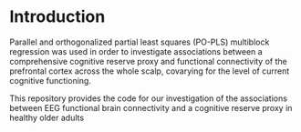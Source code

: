 # Introduction
Parallel and orthogonalized partial least squares (PO-PLS) multiblock regression was used in order to investigate associations between a comprehensive cognitive reserve proxy and functional connectivity of the prefrontal cortex across the whole scalp, covarying for the level of current cognitive functioning.

This repository provides the code for our investigation of the associations between EEG functional brain connectivity and a cognitive reserve proxy in healthy older adults 

